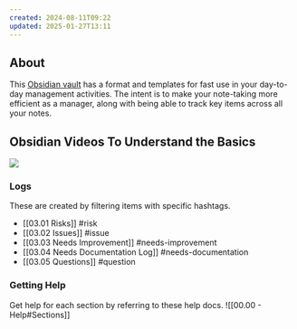 ```yaml
---
created: 2024-08-11T09:22
updated: 2025-01-27T13:11
---
```

## About
This [Obsidian vault](https://obsidian.md/) has a format and templates for fast use in your day-to-day management activities. The intent is to make your note-taking more efficient as a manager, along with being able to track key items across all your notes.

## Obsidian Videos To Understand the Basics
![](https://youtu.be/Id2zlAl67w8?si=6OHC1zoIJtjBfjR1)

### Logs
These are created by filtering items with specific hashtags.
- [[03.01 Risks]] #risk
- [[03.02 Issues]] #issue
- [[03.03 Needs Improvement]] #needs-improvement
- [[03.04 Needs Documentation Log]] #needs-documentation
- [[03.05 Questions]] #question


### Getting Help
Get help for each section by referring to these help docs.
![[00.00 - Help#Sections]]
